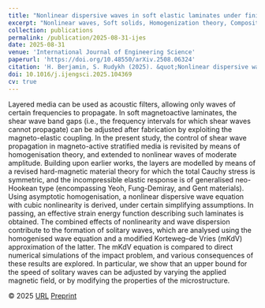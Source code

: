 ```yaml
---
title: "Nonlinear dispersive waves in soft elastic laminates under finite magneto-deformations"
excerpt: "Nonlinear waves, Soft solids, Homogenization theory, Composite materials, Hard-magnetic solids"
collection: publications
permalink: /publication/2025-08-31-ijes
date: 2025-08-31
venue: 'International Journal of Engineering Science'
paperurl: 'https://doi.org/10.48550/arXiv.2508.06324'
citation: 'H. Berjamin, S. Rudykh (2025). &quot;Nonlinear dispersive waves in soft elastic laminates under finite magneto-deformations&quot;, <i>International Journal of Engineering Science</i>, in press.'
doi: 10.1016/j.ijengsci.2025.104369
cv: true
---
```


Layered media can be used as acoustic filters, allowing only waves of certain frequencies to propagate. In soft magnetoactive laminates, the shear wave band gaps (i.e., the frequency intervals for which shear waves cannot propagate) can be adjusted after fabrication by exploiting the magneto-elastic coupling. In the present study, the control of shear wave propagation in magneto-active stratified media is revisited by means of homogenisation theory, and extended to nonlinear waves of moderate amplitude. Building upon earlier works, the layers are modelled by means of a revised hard-magnetic material theory for which the total Cauchy stress is symmetric, and the incompressible elastic response is of generalised neo-Hookean type (encompassing Yeoh, Fung-Demiray, and Gent materials). Using asymptotic homogenisation, a nonlinear dispersive wave equation with cubic nonlinearity is derived, under certain simplifying assumptions. In passing, an effective strain energy function describing such laminates is obtained. The combined effects of nonlinearity and wave dispersion contribute to the formation of solitary waves, which are analysed using the homogenised wave equation and a modified Korteweg–de Vries (mKdV) approximation of the latter. The mKdV equation is compared to direct numerical simulations of the impact problem, and various consequences of these results are explored. In particular, we show that an upper bound for the speed of solitary waves can be adjusted by varying the applied magnetic field, or by modifying the properties of the microstructure.

© 2025 [URL](https://www.sciencedirect.com/science/article/abs/pii/) [Preprint](https://doi.org/10.48550/arXiv.2508.06324)